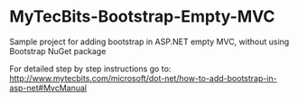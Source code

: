# MyTecBits-Bootstrap-Empty-MVC
Sample project for adding bootstrap in ASP.NET empty MVC, without using Bootstrap NuGet package

For detailed step by step instructions go to: http://www.mytecbits.com/microsoft/dot-net/how-to-add-bootstrap-in-asp-net#MvcManual
